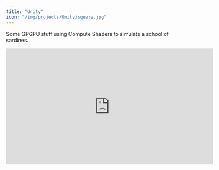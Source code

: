 ```yaml
---
title: "Unity"
icon: "/img/projects/Unity/square.jpg"
---
```


Some GPGPU stuff using Compute Shaders to simulate a school of sardines.

<div class="video-container">
<iframe width="560" height="315" src="https://www.youtube.com/embed/J08V7aJMBaI" frameborder="0" allow="accelerometer; autoplay; clipboard-write; encrypted-media; gyroscope; picture-in-picture" allowfullscreen></iframe>
</div>
